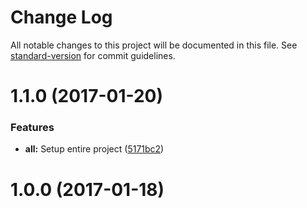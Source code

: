 # Change Log

All notable changes to this project will be documented in this file. See [standard-version](https://github.com/conventional-changelog/standard-version) for commit guidelines.

<a name="1.1.0"></a>
# 1.1.0 (2017-01-20)


### Features

* **all:** Setup entire project ([5171bc2](https://github.com/asteridux/paradux/commit/5171bc2))



<a name="1.0.0"></a>
# 1.0.0 (2017-01-18)
